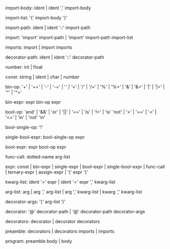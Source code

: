 import-body:        ident |
                    ident ',' import-body

import-list:        '{' import-body '}'

import-path:        ident |
                    ident '::' import-path

import:             'import' import-path |
                    'import' import-path import-list

imports:            import | 
                    import imports

decorator-path:     ident |
                    ident '::' decorator-path

number:             int |
                    float

const:              string |
                    ident |
                    char |
                    number

bin-op:             '+'  |
                    '+=' |
                    '-'  |
                    '-=' |
                    '*'  |
                    '*=' |
                    '/'  |
                    '/=' |
                    '%'  |
                    '%=' |
                    '&'  |
                    '&=' |
                    '|'  |
                    '|=' |
                    '^'  |
                    '^='

bin-expr:           expr bin-op expr

bool-op:            'and' | '&&' |
                    'or'  | '||' |
                    '=='  | 'is' |
                    '!='  | 'is' 'not' |
                    '>'   | '>=' |
                    '<'   | '<=' |
                    'in'  | 'not' 'in'

bool-single-op:     '!'

single-bool-expr:   bool-single-op expr

bool-expr:          expr bool-op expr

func-call:          dotted-name arg-list 

expr:               const |
                    bin-expr |
                    single-expr |
                    bool-expr |
                    single-bool-expr |
                    func-call |
                    ternary-expr |
                    assign-expr |
                    '(' expr ')'

kwarg-list:         ident '=' expr |
                    ident '=' expr ',' kwarg-list

arg-list:           arg |
                    arg ',' arg-list |
                    arg ',' kwarg-list |
                    kwarg ',' kwarg-list 

decorator-args:     '(' arg-list ')'

decorator:          '@' decorator-path |
                    '@' decorator-path decorator-args

decorators:         decorator |
                    decorator decorators

preamble:           decorators | 
                    decorators imports | 
                    imports

program:            preamble body | 
                    body